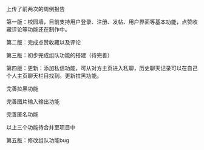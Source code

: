 上传了前两次的周例报告

第一版：校园墙，目前支持用户登录、注册、发帖、用户界面等基本功能，点赞收藏评论等功能还在制作中。

第二版：完成点赞收藏以及评论

第三版：初步完成组队功能的搭建（待完善）

第四版：更新：添加私信功能，可从对方主页进入私聊，历史聊天记录可以在自己个人主页聊天栏目找到。更新拉黑功能。

完善拉黑功能

完善图片输入输出功能

完善匿名功能

以上三个功能待合并至项目中

第五版：修改组队功能bug
